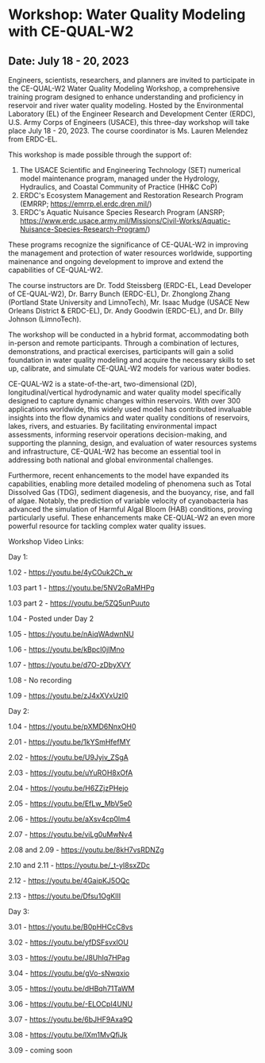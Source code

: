 # Workshop: Water Quality Modeling with CE-QUAL-W2

## Date: July 18 - 20, 2023

Engineers, scientists, researchers, and planners are invited to participate in the CE-QUAL-W2 Water Quality Modeling Workshop, a comprehensive training program designed to enhance understanding and proficiency in reservoir and river water quality modeling. Hosted by the Environmental Laboratory (EL) of the Engineer Research and Development Center (ERDC), U.S. Army Corps of Engineers (USACE), this three-day workshop will take place July 18 - 20, 2023. The course coordinator is Ms. Lauren Melendez from ERDC-EL.

This workshop is made possible through the support of:

1. The USACE Scientific and Engineering Technology (SET) numerical model maintenance program, managed under the Hydrology, Hydraulics, and Coastal Community of Practice (HH&C CoP)
2. ERDC's Ecosystem Management and Restoration Research Program (EMRRP; https://emrrp.el.erdc.dren.mil/)
3. ERDC's Aquatic Nuisance Species Research Program (ANSRP; https://www.erdc.usace.army.mil/Missions/Civil-Works/Aquatic-Nuisance-Species-Research-Program/)

These programs recognize the significance of CE-QUAL-W2 in improving the management and protection of water resources worldwide, supporting mainenance and ongoing development to improve and extend the capabilities of CE-QUAL-W2.

The course instructors are Dr. Todd Steissberg (ERDC-EL, Lead Developer of CE-QUAL-W2), Dr. Barry Bunch (ERDC-EL), Dr. Zhonglong Zhang (Portland State University and LimnoTech), Mr. Isaac Mudge (USACE New Orleans District & ERDC-EL), Dr. Andy Goodwin (ERDC-EL), and Dr. Billy Johnson (LimnoTech).

The workshop will be conducted in a hybrid format, accommodating both in-person and remote participants. Through a combination of lectures, demonstrations, and practical exercises, participants will gain a solid foundation in water quality modeling and acquire the necessary skills to set up, calibrate, and simulate CE-QUAL-W2 models for various water bodies.

CE-QUAL-W2 is a state-of-the-art, two-dimensional (2D), longitudinal/vertical hydrodynamic and water quality model specifically designed to capture dynamic changes within reservoirs. With over 300 applications worldwide, this widely used model has contributed invaluable insights into the flow dynamics and water quality conditions of reservoirs, lakes, rivers, and estuaries. By facilitating environmental impact assessments, informing reservoir operations decision-making, and supporting the planning, design, and evaluation of water resources systems and infrastructure, CE-QUAL-W2 has become an essential tool in addressing both national and global environmental challenges.

Furthermore, recent enhancements to the model have expanded its capabilities, enabling more detailed modeling of phenomena such as Total Dissolved Gas (TDG), sediment diagenesis, and the buoyancy, rise, and fall of algae. Notably, the prediction of variable velocity of cyanobacteria has advanced the simulation of Harmful Algal Bloom (HAB) conditions, proving particularly useful. These enhancements make CE-QUAL-W2 an even more powerful resource for tackling complex water quality issues.

Workshop Video Links:

Day 1:

1.02 - https://youtu.be/4yCOuk2Ch_w

1.03 part 1 - https://youtu.be/5NV2oRaMHPg

1.03 part 2 - https://youtu.be/5ZQ5unPuuto

1.04 - Posted under Day 2

1.05 - https://youtu.be/nAiqWAdwnNU

1.06 - https://youtu.be/kBpcI0jIMno

1.07 - https://youtu.be/d7O-zDbyXVY

1.08 - No recording

1.09 - https://youtu.be/zJ4xXVxUzI0

Day 2:

1.04 - https://youtu.be/pXMD6NnxOH0

2.01 - https://youtu.be/1kYSmHfefMY

2.02 - https://youtu.be/U9Jyiv_ZSgA

2.03 - https://youtu.be/uYuROH8xOfA

2.04 - https://youtu.be/H6ZZjzPHejo

2.05 - https://youtu.be/EfLw_MbV5e0

2.06 - https://youtu.be/aXsv4cp0lm4

2.07 - https://youtu.be/viLg0uMwNv4

2.08 and 2.09 - https://youtu.be/8kH7vsRDNZg

2.10 and 2.11 - https://youtu.be/_t-yI8sxZDc

2.12 - https://youtu.be/4GaipKJ5OQc

2.13 - https://youtu.be/Dfsu1OgKlII

Day 3:

3.01 - https://youtu.be/B0pHHCcC8vs

3.02 - https://youtu.be/yfDSFsvxlOU

3.03 - https://youtu.be/J8UhIq7HPag

3.04 - https://youtu.be/gVo-sNwqxio

3.05 - https://youtu.be/dHBqh71TaWM

3.06 - https://youtu.be/-ELOCpI4UNU

3.07 - https://youtu.be/6bJHF9Axa9Q

3.08 - https://youtu.be/lXm1MvQfiJk

3.09 - coming soon
